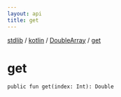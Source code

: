```yaml
---
layout: api
title: get
---
```

[stdlib](../../index.html) / [kotlin](../index.html) / [DoubleArray](index.html) / [get](get.html)

# get

```
public fun get(index: Int): Double
```
